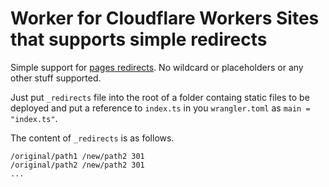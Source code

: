 # Worker for Cloudflare Workers Sites that supports simple redirects

Simple support for [pages redirects](https://developers.cloudflare.com/pages/configuration/redirects/).
No wildcard or placeholders or any other stuff supported.

Just put `_redirects` file into the root of a folder containg static files to be deployed and 
put a reference to `index.ts` in you `wrangler.toml` as `main = "index.ts"`.

The content of `_redirects` is as follows.
```
/original/path1 /new/path2 301
/original/path2 /new/path2 301
...
```
